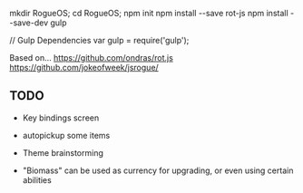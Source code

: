 mkdir RogueOS;
cd RogueOS;
npm init
npm install --save rot-js
npm install --save-dev gulp

// Gulp Dependencies
var gulp = require('gulp');

Based on...
https://github.com/ondras/rot.js
https://github.com/jokeofweek/jsrogue/

## TODO
* Key bindings screen

* autopickup some items
* Theme brainstorming
 * "Biomass" can be used as currency for upgrading, or even using certain abilities
 